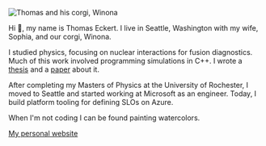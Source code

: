 ![Thomas and his corgi, Winona](https://thomaseckert.dev/self.jpg)

Hi 👋, my name is Thomas Eckert. I live in Seattle, Washington with my wife, Sophia, and our corgi, Winona.

I studied physics, focusing on nuclear interactions for fusion diagnostics. Much of this work involved programming simulations in C++. I wrote a [thesis](https://www.houghton.edu/wp-content/uploads/2019/02/physics-thesis-thomas-eckert-2016.pdf) and a [paper](https://arxiv.org/pdf/1707.09375.pdf) about it.

After completing my Masters of Physics at the University of Rochester, I moved to Seattle and started working at Microsoft as an engineer. Today, I build platform tooling for defining SLOs on Azure.

When I'm not coding I can be found painting watercolors.

[My personal website](https://thomaseckert.dev/)

<!--
- 🔭 I’m currently working on ...
- 🌱 I’m currently learning ...
- 👯 I’m looking to collaborate on ...
- 🤔 I’m looking for help with ...
- 💬 Ask me about ...
- 📫 How to reach me: ...
- 😄 Pronouns: ...
- ⚡ Fun fact: ...
-->
